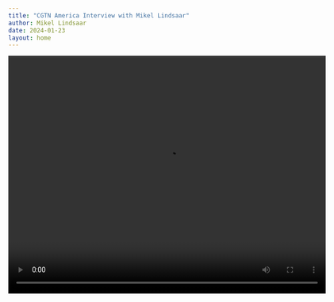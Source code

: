 ```yaml
---
title: "CGTN America Interview with Mikel Lindsaar"
author: Mikel Lindsaar
date: 2024-01-23
layout: home
---
```


<video width="640" height="480" controls>
  <source src="/assets/videos/CGTN-America-2024-01-23.mp4" type="video/mp4">
  Your browser does not support the video tag.
</video>
